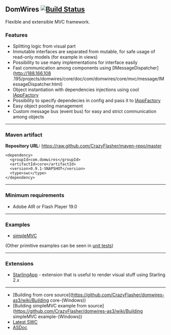 ## DomWires [![Build Status](https://travis-ci.org/CrazyFlasher/domwires-as3.svg?branch=master)](https://travis-ci.org/CrazyFlasher/domwires-as3)
Flexible and extensible MVC framework.

### Features
* Splitting logic from visual part
* Immutable interfaces are separated from mutable, for safe usage of read-only models (for example in views)
* Possibility to use many implementations for interface easily
* Fast communication among components using [IMessageDispatcher](http://188.166.108
.195/projects/domwires/core/doc/com/domwires/core/mvc/message/IMessageDispatcher.html)
* Object instantiation with dependencies injections using cool [IAppFactory](http://188.166.108.195/projects/domwires/core/doc/com/domwires/core/factory/IAppFactory.html#includeExamplesSummary)
* Possibility to specify dependecies in config and pass it to [IAppFactory](http://188.166.108.195/projects/domwires/core/doc/com/domwires/core/factory/IAppFactory.html#includeExamplesSummary)
* Easy object pooling management
* Custom message bus (event bus) for easy and strict communication among objects

***

### Maven artifact
**Repository URL:** https://raw.github.com/CrazyFlasher/maven-repo/master
```
<dependency>
  <groupId>com.domwires</groupId>
  <artifactId>core</artifactId>
  <version>0.9.1-SNAPSHOT</version>
  <type>swc</type>
</dependency>
```

***

### Minimum requirements
* Adobe AIR or Flash Player 19.0

***

### Examples
* [simpleMVC](https://github.com/CrazyFlasher/domwires-as3/tree/master/examples/simpleMVC)

(Other primitive examples can be seen in [unit tests](https://github.com/CrazyFlasher/domwires-as3/tree/master/core/tests))

***

### Extensions
* [StarlingApp](https://github.com/CrazyFlasher/domwires-ext-starlingApp-as3) - extension that is useful to render visual stuff using Starling 2.x

***

- [Building from core source](https://github.com/CrazyFlasher/domwires-as3/wiki/Building core-(Windows))
- [Building simpleMVC example from source](https://github.com/CrazyFlasher/domwires-as3/wiki/Building simpleMVC example-(Windows))
- [Latest SWC](http://188.166.108.195/projects/domwires/core/dw-core.swc)
- [ASDoc](http://188.166.108.195/projects/domwires/core/doc)
